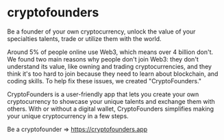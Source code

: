 # cryptofounders
Be a founder of your own cryptocurrency, unlock the value of your specialties talents, trade or utilize them with the world.

Around 5% of people online use Web3, which means over 4 billion don't. We found two main reasons why people don't join Web3: they don't understand its value, like owning and trading cryptocurrencies, and they think it's too hard to join because they need to learn about blockchain, and coding skills. To help fix these issues, we created "CryptoFounders."

CryptoFounders is a user-friendly app that lets you create your own cryptocurrency to showcase your unique talents and exchange them with others. With or without a digital wallet, CryptoFounders simplifies making your unique cryptocurrency in a few steps.

Be a cryptofounder => https://cryptofounders.app
